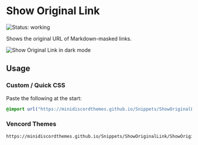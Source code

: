 # Show Original Link
![Status: working](https://img.shields.io/badge/status-working-green?style=flat-square)

Shows the original URL of Markdown-masked links.

![Show Original Link in dark mode](preview.avif)

## Usage
### Custom / Quick CSS
Paste the following at the start:
```css
@import url("https://minidiscordthemes.github.io/Snippets/ShowOriginalLink/ShowOriginalLink.css");
```
### Vencord Themes
```
https://minidiscordthemes.github.io/Snippets/ShowOriginalLink/ShowOriginalLink.css
```